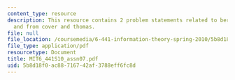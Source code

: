 ```yaml
---
content_type: resource
description: This resource contains 2 problem statements related to bernoulli theorem
  and from cover and thomas.
file: null
file_location: /coursemedia/6-441-information-theory-spring-2010/5b8d18f0ac88716742af3788eff6fc8d_MIT6_441S10_assn07.pdf
file_type: application/pdf
resourcetype: Document
title: MIT6_441S10_assn07.pdf
uid: 5b8d18f0-ac88-7167-42af-3788eff6fc8d
---
```

